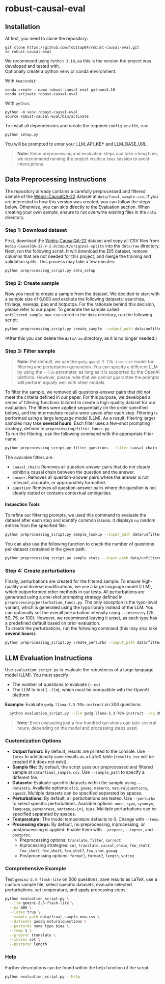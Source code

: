 # robust-causal-eval
## Installation


At first, you need to clone the repository:
```
git clone https://github.com/Tobitap04/robust-causal-eval.git
cd robust-causal-eval
```

We recommend using `Python 3.10`, as this is the version the project was developed and tested with.  
Optionally create a python venv or conda environment. 

With `Anaconda3`:
```
conda create --name robust-causal-eval python=3.10 
conda activate robust-causal-eval
```

With `python`:
```
python -m venv robust-causal-eval
source robust-causal-eval/bin/activate
```

To install all dependencies and create the required `config.env` file, run:
```bash
python setup.py
```
You will be prompted to enter your LLM_API_KEY and LLM_BASE_URL.

> **Note:** Since preprocessing and evaluation steps can take a long time, we recommend running the project inside a `tmux` session to avoid interruptions.

## Data Preprocessing Instructions
The repository already contains a carefully preprocessed and filtered sample of the [Webis-CausalQA-22](https://webis.de/data/webis-causalqa-22.html) dataset at `data/final_sample.csv`. If you are interested in how this version was created, you can follow the steps below. Otherwise, you can skip directly to the Evaluation section. When creating your own sample, ensure to not overwrite existing files in the `data` directory.
### Step 1: Download dataset
First, download the [Webis-CausalQA-22](https://webis.de/data/webis-causalqa-22.html) dataset and copy all CSV files from `Webis-CausalQA-22-v-2.0/input/original-splits` into the `data/raw` directory. Next, run the following script. It will download the Eli5 dataset, remove columns that are not needed for this project, and merge the training and validation splits. This process may take a few minutes:
```bash
python preprocessing_script.py data_setup
```
### Step 2: Create sample
Now you need to create a sample from the dataset. We decided to start with a sample size of 6,000 and exclude the following datasets: searchqa, triviaqa, newsqa, paq and hotpotqa. For the rationale behind this decision, please refer to our paper. To generate the sample called `unfiltered_sample_new.csv` stored in the `data` directory, run the following script:
```bash
python preprocessing_script.py create_sample --output_path data/unfiltered_sample_new.csv --exclude searchqa triviaqa newsqa hotpotqa paq --nq 6000
```
(After this you can delete the `data/raw` directory, as it is no longer needed.)

### Step 3: Filter sample

> **Note:** Per default, we use the `gwdg.qwen2.5-72b-instruct` model for filtering and perturbation generation. You can specify a different LLM by using the `--llm` parameter,  as long as it is supported by the OpenAI platform. However, please note that we cannot guarantee the prompts will perform equally well with other models.

To filter the sample, we removed all questions-answer pairs that did not meet the criteria defined in our paper. For this purpose, we developed a series of filtering functions tailored to create a high-quality dataset for our evaluation. The filters were applied sequentially (in the order specified below), and the intermediate results were saved after each step. Filtering is performed using a large language model (LLM). As a result, filtering larger samples may take **several hours**. Each filter uses a few-shot prompting strategy, defined in `preprocessing/filter_funcs.py`.  
To run the filtering, use the following command with the appropriate filter name:
```bash
python preprocessing_script.py filter_questions --filter causal_chain --input_path data/unfiltered_sample_new.csv --output_path data/filtered_01_causal_chain_new.csv
```
The available filters are:
- `causal_chain`: Removes all question-answer pairs that do not clearly exhibit a causal chain between the question and the answer.
- `answer`: Removes all question-answer pairs where the answer is not relevant, accurate, or appropriately formatted.
- `question`: Removes all question-answer pairs where the question is not clearly stated or contains contextual ambiguities.

#### Inspection Tools
To refine our filtering prompts, we used this command to evaluate the dataset after each step and identify common issues. It displays `nq` random entries from the specified file:
```bash
python preprocessing_script.py sample_lookup --input_path data/unfiltered_sample_new.csv --nq 100
```
You can also use the following function to check the number of questions per dataset contained in the given path:
```bash
python preprocessing_script.py sample_stats --input_path data/unfiltered_sample_new.csv
```
### Step 4: Create perturbations
Finally, perturbations are created for the filtered sample. To ensure high-quality and diverse modifications, we use a large language model (LLM), which outperformed other methods in our tests. All perturbations are generated using a one-shot prompting strategy defined in `preprocessing/perturbation_funcs.py`. The only exception is the typo-level variant, which is generated using the typo library instead of the LLM.
You can optionally set the overall perturbation intensity using `--intensity` (25, 50, 75, or 100). However, we recommend leaving it unset, as each type has a predefined default based on prior evaluation.  
To create the perturbations, run the following command (this may also take **several hours**):
```bash
python preprocessing_script.py create_perturbs --input_path data/filtered_03_question_new.csv --output_path data/final_sample_new.csv
```

## LLM Evaluation Instructions

Use `evaluation_script.py` to evaluate the robustness of a large language model (LLM). You must specify:

- The number of questions to evaluate (`--nq`)
- The LLM to test (`--llm`), which must be compatible with the OpenAI platform

**Example:** Evaluate `gwdg.llama-3.3-70b-instruct` on 300 questions:
```bash
  python evaluation_script.py --llm gwdg.llama-3.3-70b-instruct --nq 300
```
> **Note:** Even evaluating just a few hundred questions can take several hours, depending on the model and processing steps used.

### Customization Options

- **Output format:** By default, results are printed to the console. Use `--latex` to additionally save results as a LaTeX table (`results.tex` will be created if it does not exist).
- **Sample file:** By default, the script uses our preprocessed and filtered sample at `data/final_sample.csv`. Use `--sample_path` to specify a different file.
- **Datasets:** Evaluate specific datasets within the sample using `--datasets`. Available options: `eli5`, `gooaq`, `msmarco`, `naturalquestions`, `squad2`. Multiple datasets can be specified separated by spaces.
- **Perturbations:** By default, all perturbations are tested. Use `--perturbs` to select specific perturbations. Available options: `none`, `typo`, `synonym`, `language`, `paraphrase`, `sentence-inj`, `bias`. Multiple perturbations can be specified separated by spaces.
- **Temperature:** The model temperature defaults to 0. Change with `--temp`.
- **Processing steps:** By default, no preprocessing, inprocessing, or postprocessing is applied. Enable them with `--preproc`, `--inproc`, and `--postproc`.
  - Preprocessing options: `translate`, `filter`, `correct`
  - Inprocessing strategies: `cot`, `translate`, `causal_chain`, `few_shot1`, `few_shot3`, `few_shot5`, `few_shot7`, `few_shot_gooaq`
  - Postprocessing options: `format1`, `format2`, `length`, `voting`

### Comprehensive Example

Test `gemini-2.5-flash-lite` on 500 questions, save results as LaTeX, use a custom sample file, select specific datasets, evaluate selected perturbations, set temperature, and apply processing steps:
```bash
python evaluation_script.py \
  --llm gemini-2.5-flash-lite \
  --nq 500 \
  --latex true \
  --sample_path data/final_sample_new.csv \
  --datasets gooaq naturalquestions \
  --perturbs none typo bias \
  --temp 1 \
  --preproc translate \
  --inproc cot \
  --postproc length
```

### Help
Further descriptions can be found within the help function of the script.
```bash
python evaluation_script.py --help
```